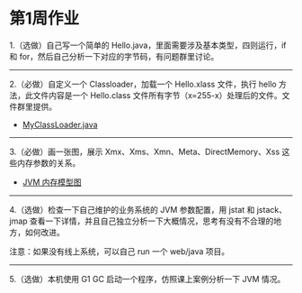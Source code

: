 # 第1周作业

1.（选做）自己写一个简单的 Hello.java，里面需要涉及基本类型，四则运行，if 和 for，然后自己分析一下对应的字节码，有问题群里讨论。

---
2.（必做）自定义一个 Classloader，加载一个 Hello.xlass 文件，执行 hello 方法，此文件内容是一个 Hello.class 文件所有字节（x=255-x）处理后的文件。文件群里提供。
* [MyClassLoader.java](https://github.com/muyi42129/Geek-CourseCodes/blob/main/Week1/src/main/java/org/zhiyi/coursecode/week1/MyClassLoader.java)

---

3.（必做）画一张图，展示 Xmx、Xms、Xmn、Meta、DirectMemory、Xss 这些内存参数的关系。
* [JVM 内存模型图](https://github.com/muyi42129/Geek-CourseCodes/blob/main/Week1/jvm_memory_model.png)

---
4.（选做）检查一下自己维护的业务系统的 JVM 参数配置，用 jstat 和 jstack、jmap 查看一下详情，并且自己独立分析一下大概情况，思考有没有不合理的地方，如何改进。

注意：如果没有线上系统，可以自己 run 一个 web/java 项目。

---
5.（选做）本机使用 G1 GC 启动一个程序，仿照课上案例分析一下 JVM 情况。

